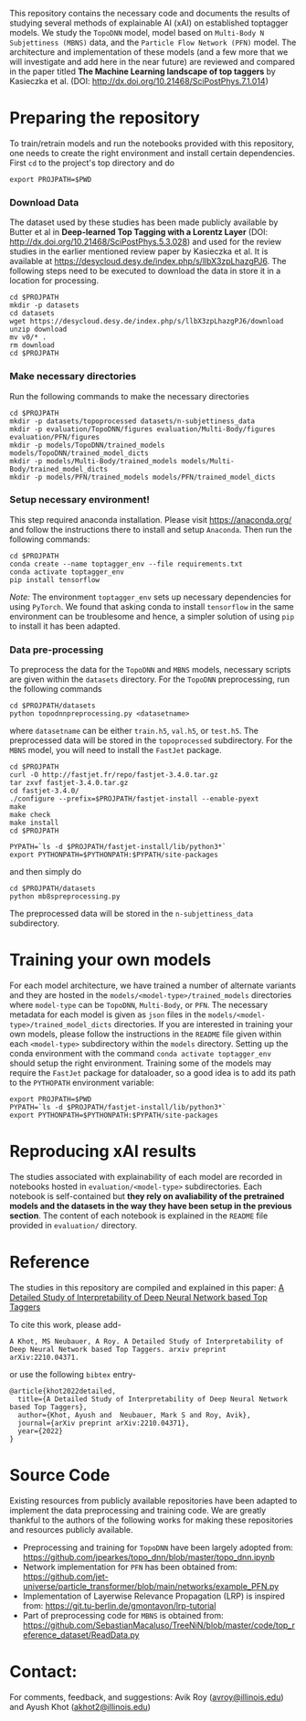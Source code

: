 This repository contains the necessary code and documents the results of studying several methods of explainable AI (xAI) on established toptagger models. We study the `TopoDNN` model, model based on `Multi-Body N Subjettiness (MBNS)` data, and the `Particle Flow Network (PFN)` model. The architecture and implementation of these models (and a few more that we will  investigate and add here in the near future) are reviewed and compared in the paper titled **The Machine Learning landscape of top taggers** by Kasieczka et al. (DOI: http://dx.doi.org/10.21468/SciPostPhys.7.1.014)

# Preparing the repository
To train/retrain models and run the notebooks provided with this repository, one needs to create the right environment and install certain dependencies. First `cd` to the project's top directory and do

`export PROJPATH=$PWD`

### Download Data
The dataset used by these studies has been made publicly available by Butter et al in **Deep-learned Top Tagging with a Lorentz Layer** (DOI: http://dx.doi.org/10.21468/SciPostPhys.5.3.028) and used for the review studies in the earlier mentioned review paper by Kasieczka et al. It is available at https://desycloud.desy.de/index.php/s/llbX3zpLhazgPJ6. The following steps need to be executed to download the data in store it in a location for processing.

```
cd $PROJPATH
mkdir -p datasets
cd datasets
wget https://desycloud.desy.de/index.php/s/llbX3zpLhazgPJ6/download
unzip download
mv v0/* .
rm download 
cd $PROJPATH
```

### Make necessary directories
Run the following commands to make the necessary directories
```
cd $PROJPATH
mkdir -p datasets/topoprocessed datasets/n-subjettiness_data 
mkdir -p evaluation/TopoDNN/figures evaluation/Multi-Body/figures evaluation/PFN/figures
mkdir -p models/TopoDNN/trained_models models/TopoDNN/trained_model_dicts
mkdir -p models/Multi-Body/trained_models models/Multi-Body/trained_model_dicts
mkdir -p models/PFN/trained_models models/PFN/trained_model_dicts
```

### Setup necessary environment! 
This step required anaconda installation. Please visit https://anaconda.org/ and follow the instructions there to install and setup `Anaconda`. Then run the following commands:
```
cd $PROJPATH
conda create --name toptagger_env --file requirements.txt
conda activate toptagger_env
pip install tensorflow
```
*Note:* The environment `toptagger_env` sets up necessary dependencies for using `PyTorch`. We found that asking conda to install `tensorflow` in the same environment can be troublesome and hence, a simpler solution of using `pip` to install it has been adapted.

### Data pre-processing
To preprocess the data for the `TopoDNN` and `MBNS` models, necessary scripts are given within the `datasets` directory. For the `TopoDNN` preprocessing, run the following commands

```
cd $PROJPATH/datasets
python topodnnpreprocessing.py <datasetname>
```
where `datasetname` can be either `train.h5`, `val.h5`, or `test.h5`. The preprocessed data will be stored in the `topoprocessed` subdirectory. For the `MBNS` model, you will need to install the `FastJet` package. 

```
cd $PROJPATH
curl -O http://fastjet.fr/repo/fastjet-3.4.0.tar.gz
tar zxvf fastjet-3.4.0.tar.gz
cd fastjet-3.4.0/
./configure --prefix=$PROJPATH/fastjet-install --enable-pyext
make
make check
make install
cd $PROJPATH

PYPATH=`ls -d $PROJPATH/fastjet-install/lib/python3*`
export PYTHONPATH=$PYTHONPATH:$PYPATH/site-packages
```
and then simply do

```
cd $PROJPATH/datasets
python mb8spreprocessing.py
```
The preprocessed data will be stored in the `n-subjettiness_data` subdirectory.

# Training your own models
For each model architecture, we have trained a number of alternate variants and they are hosted in the `models/<model-type>/trained_models` directories where `model-type` can be `TopoDNN`, `Multi-Body`, or `PFN`. The necessary metadata for each model is given as `json` files in the `models/<model-type>/trained_model_dicts` directories. If you are interested in training your own models, please follow the instructions in the `README` file given within each `<model-type>` subdirectory within the `models` directory. Setting up the conda environment with the command `conda activate toptagger_env` should setup the right environment. Training some of the models may require the `FastJet` package for dataloader, so a good idea is to add its path to the `PYTHOPATH` environment variable:

```
export PROJPATH=$PWD
PYPATH=`ls -d $PROJPATH/fastjet-install/lib/python3*`
export PYTHONPATH=$PYTHONPATH:$PYPATH/site-packages
```

# Reproducing xAI results
The studies associated with explainability of each model are recorded in notebooks hosted in `evaluation/<model-type>` subdirectories. Each notebook is self-contained but **they rely on avaliability of the pretrained models and the datasets in the way they have been setup in the previous section**. The content of each notebook is explained in the `README` file provided in `evaluation/` directory.

# Reference
The studies in this repository are compiled and explained in this paper: [A Detailed Study of Interpretability of Deep Neural Network based Top Taggers](https://arxiv.org/abs/2210.04371)

To cite this work, please add-
```
A Khot, MS Neubauer, A Roy. A Detailed Study of Interpretability of Deep Neural Network based Top Taggers. arxiv preprint arXiv:2210.04371.
```
or use the following `bibtex` entry-
```
@article{khot2022detailed,
  title={A Detailed Study of Interpretability of Deep Neural Network based Top Taggers},
  author={Khot, Ayush and  Neubauer, Mark S and Roy, Avik},
  journal={arXiv preprint arXiv:2210.04371},
  year={2022}
}
```

# Source Code
Existing resources from publicly available repositories have been adapted to implement the data preprocessing and training code. We are greatly thankful to the authors of the following works for making these repositories and resources publicly available. 

- Preprocessing and training for `TopoDNN` have been largely adopted from: https://github.com/jpearkes/topo_dnn/blob/master/topo_dnn.ipynb
- Network implementation for `PFN` has been obtained from: https://github.com/jet-universe/particle_transformer/blob/main/networks/example_PFN.py
- Implementation of Layerwise Relevance Propagation (LRP) is inspired from: https://git.tu-berlin.de/gmontavon/lrp-tutorial
- Part of preprocessing code for `MBNS` is obtained from: https://github.com/SebastianMacaluso/TreeNiN/blob/master/code/top_reference_dataset/ReadData.py

# Contact:
For comments, feedback, and suggestions: Avik Roy (avroy@illinois.edu) and Ayush Khot (akhot2@illinois.edu)
